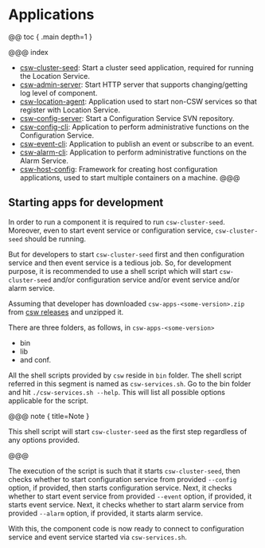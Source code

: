 # Applications

@@ toc { .main depth=1 }

@@@ index
* [csw-cluster-seed](../apps/cswclusterseed.md): Start a cluster seed application, required for running the Location Service.
* [csw-admin-server](../apps/cswadminserver.md): Start HTTP server that supports changing/getting log level of component.
* [csw-location-agent](../apps/cswlocationagent.md): Application used to start non-CSW services so that register with Location Service.
* [csw-config-server](../apps/cswonfigserverapp.md): Start a Configuration Service SVN repository.
* [csw-config-cli](../apps/cswconfigcli.md): Application to perform administrative functions on the Configuration Service.
* [csw-event-cli](../apps/csweventcli.md): Application to publish an event or subscribe to an event.
* [csw-alarm-cli](../apps/cswalarmcli.md): Application to perform administrative functions on the Alarm Service.
* [csw-host-config](../apps/hostconfig.md): Framework for creating host configuration applications, used to start multiple containers on a machine.
@@@

## Starting apps for development

In order to run a component it is required to run `csw-cluster-seed`. Moreover, even to start event service or configuration service,
`csw-cluster-seed` should be running.

But for developers to start `csw-cluster-seed` first and then configuration service and then event service is a tedious job. So, for
development purpose, it is recommended to use a shell script which will start `csw-cluster-seed` and/or configuration service and/or 
event service and/or alarm service.

Assuming that developer has downloaded `csw-apps-<some-version>.zip` from [csw releases](https://github.com/tmtsoftware/csw/releases)
and unzipped it.

There are three folders, as follows, in `csw-apps-<some-version>`
* bin
* lib
* and conf.

All the shell scripts provided by `csw` reside in `bin` folder. The shell script referred in this segment is named as `csw-services.sh`.
Go to the bin folder and hit `./csw-services.sh --help`. This will list all possible options applicable for the script.

@@@ note { title=Note }

This shell script will start `csw-cluster-seed` as the first step regardless of any options provided. 

@@@

The execution of the script is such that it starts `csw-cluster-seed`, then checks whether to start configuration service from provided
`--config` option, if provided, then starts configuration service. Next, it checks whether to start event service from provided 
`--event` option, if provided, it starts event service. Next, it checks whether to start alarm service from provided 
`--alarm` option, if provided, it starts alarm service.

With this, the component code is now ready to connect to configuration service and event service started via `csw-services.sh`.   


  


 


 